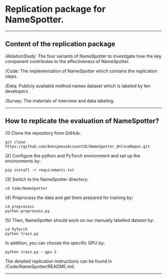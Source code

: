 # Replication package for NameSpotter.
 ***
 ## Content of the replication package

 /AblationStudy: The four variants of NameSpotter to investigate how the key component contributes to the effectiveness of NameSpotter.

 /Code: The implementation of NameSpotter which contains the replication steps.

 /Data: Publicly available method names dataset which is labeled by ten developers.

 /Survey: The materials of interview and data labeling.
  ***
 ## How to replicate the evaluation of NameSpotter?
 
(1) Clone the repository from GitHub:
```
git clone https://github.com/AnonymousAccountSE/NameSpotter_OnlineRepos.git
```

(2) Configure the python and PyTorch environment and set up the environments by:
```
pip install -r requirements.txt
```

(3) Switch to the NameSpotter directory:
```
cd Code/NameSpotter
```
(4) Preprocess the data and get them prepared for training by:
```
cd preprocess
python proprocess.py
```
(5) Then, NameSpotter should work on our manually labelled dataset by:
```
cd PyTorch
python train.py
```
In addition, you can choose the specific GPU by:
```
python train.py --gpu 2
```
The detailed replication instructions can be found in /Code/NameSpotter/README.md. 
 ***